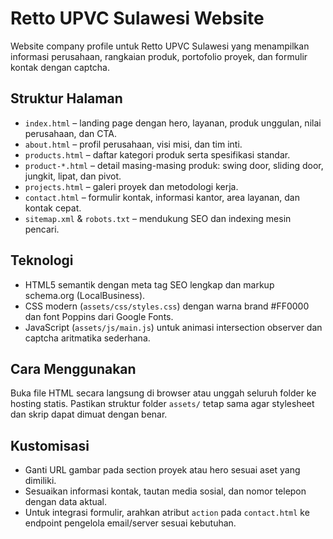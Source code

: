 # Retto UPVC Sulawesi Website

Website company profile untuk Retto UPVC Sulawesi yang menampilkan informasi perusahaan, rangkaian produk, portofolio proyek, dan formulir kontak dengan captcha.

## Struktur Halaman
- `index.html` – landing page dengan hero, layanan, produk unggulan, nilai perusahaan, dan CTA.
- `about.html` – profil perusahaan, visi misi, dan tim inti.
- `products.html` – daftar kategori produk serta spesifikasi standar.
- `product-*.html` – detail masing-masing produk: swing door, sliding door, jungkit, lipat, dan pivot.
- `projects.html` – galeri proyek dan metodologi kerja.
- `contact.html` – formulir kontak, informasi kantor, area layanan, dan kontak cepat.
- `sitemap.xml` & `robots.txt` – mendukung SEO dan indexing mesin pencari.

## Teknologi
- HTML5 semantik dengan meta tag SEO lengkap dan markup schema.org (LocalBusiness).
- CSS modern (`assets/css/styles.css`) dengan warna brand #FF0000 dan font Poppins dari Google Fonts.
- JavaScript (`assets/js/main.js`) untuk animasi intersection observer dan captcha aritmatika sederhana.

## Cara Menggunakan
Buka file HTML secara langsung di browser atau unggah seluruh folder ke hosting statis. Pastikan struktur folder `assets/` tetap sama agar stylesheet dan skrip dapat dimuat dengan benar.

## Kustomisasi
- Ganti URL gambar pada section proyek atau hero sesuai aset yang dimiliki.
- Sesuaikan informasi kontak, tautan media sosial, dan nomor telepon dengan data aktual.
- Untuk integrasi formulir, arahkan atribut `action` pada `contact.html` ke endpoint pengelola email/server sesuai kebutuhan.
